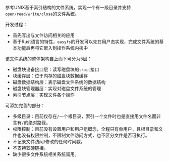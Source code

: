 参考UNIX基于索引结构的文件系统，实现一个有一级目录并支持`open/read/write/close`的文件系统。

开发过程：
- 首先写出与文件访问相关的应用
- 基于Rust语言的特性，`easyfs`的开发可以先在用户态实现，完成文件系统的基本功能后再将它嵌入到操作系统内核中

该文件系统的整体架构自上而下可分为5层：
- 磁盘块设备接口层：读写磁盘块的`trait`接口
- 块缓存层：位于内存的磁盘块数据缓存
- 磁盘数据结构层：表示磁盘文件系统的数据结构
- 磁盘块管理器层：实现对磁盘文件系统的管理
- 索引节点层：实现文件各个操作

可添加完善的部分：
- 多级目录：目前仅存在`/`一个根目录，索引一个文件时也是直接用文件名而非含有`/`的绝对路径。
- 权限控制：目前没有设置用户和用户组概念，全程只有单用户，且根目录和文件也没有权限控制，不限制文件访问方式，也不区分文件是否可执行。
- 不记录文件访问/修改的任何时间戳。
- 不支持软硬链接。
- 缺少很多文件系统相关系统调用。